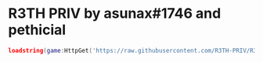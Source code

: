 # R3TH PRIV by asunax#1746 and pethicial

```lua
loadstring(game:HttpGet('https://raw.githubusercontent.com/R3TH-PRIV/R3TH-PRIV/main/loader.lua'))()
```
